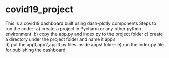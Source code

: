 # covid19_project
This is a covid19 dashboard built using dash-plotly components 
Steps to run the code:-
a) create a project in Pycharm or any other python environment.
b) copy the app.py and index.py to the project folder 
c) create a directory under the project folder and name it apps\
d) put the app1,app2,app3.py files inside apps\ folder 
e) run the index.py file for publishing the dashboard
